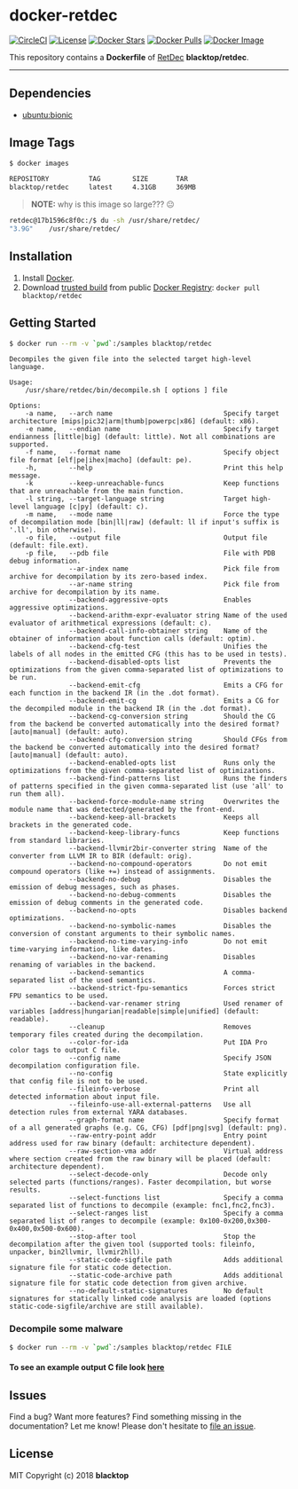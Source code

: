 # docker-retdec

[![CircleCI](https://circleci.com/gh/blacktop/docker-retdec.png?style=shield)](https://circleci.com/gh/blacktop/docker-retdec) [![License](http://img.shields.io/:license-mit-blue.svg)](http://doge.mit-license.org) [![Docker Stars](https://img.shields.io/docker/stars/blacktop/retdec.svg)](https://hub.docker.com/r/blacktop/retdec/) [![Docker Pulls](https://img.shields.io/docker/pulls/blacktop/retdec.svg)](https://hub.docker.com/r/blacktop/retdec/) [![Docker Image](https://img.shields.io/badge/docker%20image-4.31GB-blue.svg)](https://hub.docker.com/r/blacktop/retdec/)

This repository contains a **Dockerfile** of [RetDec](https://github.com/avast-tl/retdec) **blacktop/retdec**.

--------------------------------------------------------------------------------

## Dependencies

- [ubuntu:bionic](https://hub.docker.com/r/_/ubuntu/)

## Image Tags

```bash
$ docker images

REPOSITORY          TAG        SIZE       TAR
blacktop/retdec     latest     4.31GB     369MB
```

> **NOTE:** why is this image so large??? :neutral_face:

```bash
retdec@17b1596c8f0c:/$ du -sh /usr/share/retdec/
"3.9G"    /usr/share/retdec/
```

## Installation

1. Install [Docker](https://docs.docker.com).
2. Download [trusted build](https://hub.docker.com/r/blacktop/retdec/) from public [Docker Registry](https://hub.docker.com): `docker pull blacktop/retdec`

## Getting Started

```bash
$ docker run --rm -v `pwd`:/samples blacktop/retdec
```

```
Decompiles the given file into the selected target high-level language.

Usage:
    /usr/share/retdec/bin/decompile.sh [ options ] file

Options:
    -a name,   --arch name                            Specify target architecture [mips|pic32|arm|thumb|powerpc|x86] (default: x86).
    -e name,   --endian name                          Specify target endianness [little|big] (default: little). Not all combinations are supported.
    -f name,   --format name                          Specify object file format [elf|pe|ihex|macho] (default: pe).
    -h,        --help                                 Print this help message.
    -k         --keep-unreachable-funcs               Keep functions that are unreachable from the main function.
    -l string, --target-language string               Target high-level language [c|py] (default: c).
    -m name,   --mode name                            Force the type of decompilation mode [bin|ll|raw] (default: ll if input's suffix is '.ll', bin otherwise).
    -o file,   --output file                          Output file (default: file.ext).
    -p file,   --pdb file                             File with PDB debug information.
               --ar-index name                        Pick file from archive for decompilation by its zero-based index.
               --ar-name string                       Pick file from archive for decompilation by its name.
               --backend-aggressive-opts              Enables aggressive optimizations.
               --backend-arithm-expr-evaluator string Name of the used evaluator of arithmetical expressions (default: c).
               --backend-call-info-obtainer string    Name of the obtainer of information about function calls (default: optim).
               --backend-cfg-test                     Unifies the labels of all nodes in the emitted CFG (this has to be used in tests).
               --backend-disabled-opts list           Prevents the optimizations from the given comma-separated list of optimizations to be run.
               --backend-emit-cfg                     Emits a CFG for each function in the backend IR (in the .dot format).
               --backend-emit-cg                      Emits a CG for the decompiled module in the backend IR (in the .dot format).
               --backend-cg-conversion string         Should the CG from the backend be converted automatically into the desired format? [auto|manual] (default: auto).
               --backend-cfg-conversion string        Should CFGs from the backend be converted automatically into the desired format? [auto|manual] (default: auto).
               --backend-enabled-opts list            Runs only the optimizations from the given comma-separated list of optimizations.
               --backend-find-patterns list           Runs the finders of patterns specified in the given comma-separated list (use 'all' to run them all).
               --backend-force-module-name string     Overwrites the module name that was detected/generated by the front-end.
               --backend-keep-all-brackets            Keeps all brackets in the generated code.
               --backend-keep-library-funcs           Keep functions from standard libraries.
               --backend-llvmir2bir-converter string  Name of the converter from LLVM IR to BIR (default: orig).
               --backend-no-compound-operators        Do not emit compound operators (like +=) instead of assignments.
               --backend-no-debug                     Disables the emission of debug messages, such as phases.
               --backend-no-debug-comments            Disables the emission of debug comments in the generated code.
               --backend-no-opts                      Disables backend optimizations.
               --backend-no-symbolic-names            Disables the conversion of constant arguments to their symbolic names.
               --backend-no-time-varying-info         Do not emit time-varying information, like dates.
               --backend-no-var-renaming              Disables renaming of variables in the backend.
               --backend-semantics                    A comma-separated list of the used semantics.
               --backend-strict-fpu-semantics         Forces strict FPU semantics to be used.
               --backend-var-renamer string           Used renamer of variables [address|hungarian|readable|simple|unified] (default: readable).
               --cleanup                              Removes temporary files created during the decompilation.
               --color-for-ida                        Put IDA Pro color tags to output C file.
               --config name                          Specify JSON decompilation configuration file.
               --no-config                            State explicitly that config file is not to be used.
               --fileinfo-verbose                     Print all detected information about input file.
               --fileinfo-use-all-external-patterns   Use all detection rules from external YARA databases.
               --graph-format name                    Specify format of a all generated graphs (e.g. CG, CFG) [pdf|png|svg] (default: png).
               --raw-entry-point addr                 Entry point address used for raw binary (default: architecture dependent).
               --raw-section-vma addr                 Virtual address where section created from the raw binary will be placed (default: architecture dependent).
               --select-decode-only                   Decode only selected parts (functions/ranges). Faster decompilation, but worse results.
               --select-functions list                Specify a comma separated list of functions to decompile (example: fnc1,fnc2,fnc3).
               --select-ranges list                   Specify a comma separated list of ranges to decompile (example: 0x100-0x200,0x300-0x400,0x500-0x600).
               --stop-after tool                      Stop the decompilation after the given tool (supported tools: fileinfo, unpacker, bin2llvmir, llvmir2hll).
               --static-code-sigfile path             Adds additional signature file for static code detection.
               --static-code-archive path             Adds additional signature file for static code detection from given archive.
               --no-default-static-signatures         No default signatures for statically linked code analysis are loaded (options static-code-sigfile/archive are still available).
```

### Decompile some malware

```bash
$ docker run --rm -v `pwd`:/samples blacktop/retdec FILE
```

#### To see an example output C file look [here](https://github.com/blacktop/docker-retdec/blob/master/samples/befb88b89c2eb401900a68e9f5b78764203f2b48264fcc3f7121bf04a57fd408.c)

## Issues

Find a bug? Want more features? Find something missing in the documentation? Let me know! Please don't hesitate to [file an issue](https://github.com/blacktop/docker-retdec/issues/new).

## License

MIT Copyright (c) 2018 **blacktop**
